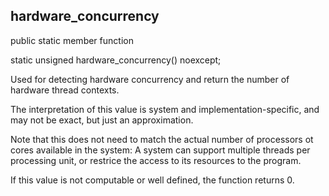 ## hardware_concurrency

public static member function

static unsigned hardware_concurrency() noexcept;

Used for detecting hardware concurrency and return the number of hardware thread contexts.

The interpretation of this value is system and implementation-specific, and may not be exact, but just an approximation.

Note that this does not need to match the actual number of processors ot cores available in the system: A system can support multiple threads per processing unit, or restrice the access to its resources to the program.

If this value is not computable or well defined, the function returns 0.



